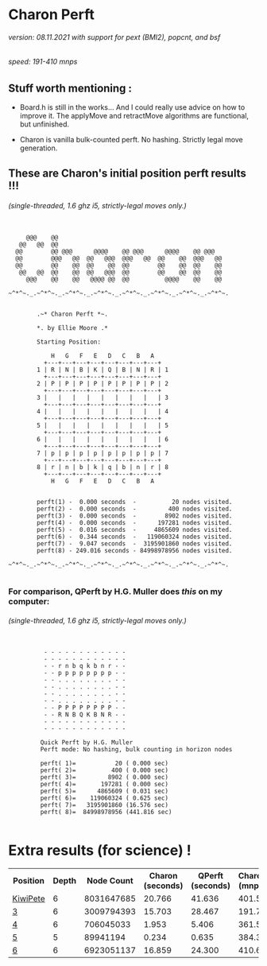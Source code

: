 # Charon Perft 
###### version: *08.11.2021 with support for pext (BMI2), popcnt, and bsf*
###### speed: *191-410 mnps*  
## Stuff worth mentioning :
<p>
 <ul>
  <li>
   <p>
Board.h is still in the works... And I could really use advice on how to improve it.
The applyMove and retractMove algorithms are functional, but unfinished.
   </p> 
  </li> 
  <li>
   <p>
Charon is vanilla bulk-counted perft. No hashing. Strictly legal move generation.
   </p>
  </li> 
 </ul> 
</p>

## These are Charon's initial position perft results !!!
###### *(single-threaded, 1.6 ghz i5, strictly-legal moves only.)*
 <pre>
  <code>
     @@@    @@
   @@   @@  @@
  @@        @@ @@@      @@@@    @@ @@@      @@@@    @@ @@@
  @@        @@@   @@  @@   @@@  @@@   @@  @@    @@  @@@   @@
  @@        @@    @@  @@    @@  @@        @@    @@  @@    @@
   @@   @@  @@    @@  @@   @@@  @@        @@    @@  @@    @@
     @@@    @@    @@   @@@@ @@  @@          @@@@    @@    @@

~^*^~._.~^*^~._.~^*^~._.~^*^~._.~^*^~._.~^*^~._.~^*^~._.~^*^~.


        .~* Charon Perft *~.

        *. by Ellie Moore .*

        Starting Position:

            H   G   F   E   D   C   B   A
          +---+---+---+---+---+---+---+---+
        1 | R | N | B | K | Q | B | N | R | 1
          +---+---+---+---+---+---+---+---+
        2 | P | P | P | P | P | P | P | P | 2
          +---+---+---+---+---+---+---+---+
        3 |   |   |   |   |   |   |   |   | 3
          +---+---+---+---+---+---+---+---+
        4 |   |   |   |   |   |   |   |   | 4
          +---+---+---+---+---+---+---+---+
        5 |   |   |   |   |   |   |   |   | 5
          +---+---+---+---+---+---+---+---+
        6 |   |   |   |   |   |   |   |   | 6
          +---+---+---+---+---+---+---+---+
        7 | p | p | p | p | p | p | p | p | 7
          +---+---+---+---+---+---+---+---+
        8 | r | n | b | k | q | b | n | r | 8
          +---+---+---+---+---+---+---+---+
            H   G   F   E   D   C   B   A


        perft(1) -  0.000 seconds  -          20 nodes visited.
        perft(2) -  0.000 seconds  -         400 nodes visited.
        perft(3) -  0.000 seconds  -        8902 nodes visited.
        perft(4) -  0.000 seconds  -      197281 nodes visited.
        perft(5) -  0.016 seconds  -     4865609 nodes visited.
        perft(6) -  0.344 seconds  -   119060324 nodes visited.
        perft(7) -  9.047 seconds  -  3195901860 nodes visited.
        perft(8) - 249.016 seconds - 84998978956 nodes visited.
        
~^*^~._.~^*^~._.~^*^~._.~^*^~._.~^*^~._.~^*^~._.~^*^~._.~^*^~.
 </code>
</pre> 
### For comparison, QPerft by H.G. Muller does *this* on my computer:
###### *(single-threaded, 1.6 ghz i5, strictly-legal moves only.)*
<pre>
 <code>
          - - - - - - - - - - - -
          - - - - - - - - - - - -
          - - r n b q k b n r - -
          - - p p p p p p p p - -
          - - . . . . . . . . - -
          - - . . . . . . . . - -
          - - . . . . . . . . - -
          - - . . . . . . . . - -
          - - P P P P P P P P - -
          - - R N B Q K B N R - -
          - - - - - - - - - - - -
          - - - - - - - - - - - -

         Quick Perft by H.G. Muller
         Perft mode: No hashing, bulk counting in horizon nodes

         perft( 1)=           20 ( 0.000 sec)
         perft( 2)=          400 ( 0.000 sec)
         perft( 3)=         8902 ( 0.000 sec)
         perft( 4)=       197281 ( 0.000 sec)
         perft( 5)=      4865609 ( 0.031 sec)
         perft( 6)=    119060324 ( 0.625 sec)
         perft( 7)=   3195901860 (16.576 sec)
         perft( 8)=  84998978956 (441.816 sec)
 </code>
</pre>
# Extra results (for science) !
<table style="width:100%">
 <tr>
  <th>Position</th>
  <th>Depth</th>
  <th>Node Count</th>
  <th>Charon (seconds)</th>
  <th>QPerft (seconds)</th>
  <th>Charon (mnps)</th>
  <th>QPerft (mnps)</th>
 </tr>
 <tr>
  <td><a href = "https://www.chessprogramming.org/Perft_Results#Position_2">KiwiPete</a></td>
  <td>6</td>
  <td>8031647685</td>
  <td>20.766</td>
  <td>41.636</td>
  <td>401.5</td>
  <td>192.9</td>
 </tr>
 <tr>
  <td><a href = "https://www.chessprogramming.org/Perft_Results#Position_3">3</a></td>
  <td>6</td>
  <td>3009794393</td>
  <td>15.703</td>
  <td>28.467</td>
  <td>191.7</td>
  <td>105.7</td>
 </tr>
 <tr>
  <td><a href = "https://www.chessprogramming.org/Perft_Results#Position_4">4</a></td>
  <td>6</td>
  <td>706045033</td>
  <td>1.953</td>
  <td>5.406</td>
  <td>361.5</td>
  <td>130.6</td>
 </tr>
 <tr>
  <td><a href = "https://www.chessprogramming.org/Perft_Results#Position_5">5</a></td>
  <td>5</td> 
  <td>89941194</td>
  <td>0.234</td>
  <td>0.635</td>
  <td>384.3</td>
  <td>141.6</td>
 </tr>
 <tr>
  <td><a href = "https://www.chessprogramming.org/Perft_Results#Position_6">6</a></td>
  <td>6</td> 
  <td>6923051137</td>
  <td>16.859</td>
  <td>24.300</td>
  <td>410.6</td>
  <td>284.9</td>
 </tr>
</table>

